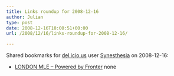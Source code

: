 ```yaml
---
title: Links roundup for 2008-12-16
author: Julian
type: post
date: 2008-12-16T10:00:51+00:00
url: /2008/12/16/links-roundup-for-2008-12-16/

---
```

Shared bookmarks for [del.icio.us][1] user [Synesthesia][2] on 2008-12-16:

  * [LONDON MLE &#8211; Powered by Fronter][3] 
    none</li> </ul>

 [1]: http://del.icio.us/
 [2]: http://del.icio.us/synesthesia
 [3]: http://fronter.info/londonmle/service.php